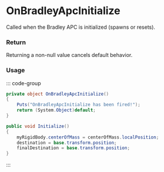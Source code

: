 <Badge type="danger" text="Carbon Compatible"/><Badge type="warning" text="Oxide Compatible"/>
# OnBradleyApcInitialize
Called when the Bradley APC is initialized (spawns or resets).
### Return
Returning a non-null value cancels default behavior.

### Usage
::: code-group
```csharp [Example]
private object OnBradleyApcInitialize()
{
	Puts("OnBradleyApcInitialize has been fired!");
	return (System.Object)default;
}
```
```csharp [Source — Assembly-CSharp @ BradleyAPC]
public void Initialize()
{
	myRigidBody.centerOfMass = centerOfMass.localPosition;
	destination = base.transform.position;
	finalDestination = base.transform.position;
}

```
:::
